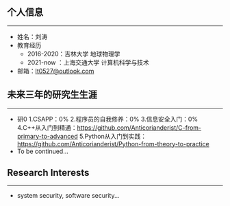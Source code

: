 ## 个人信息

*****

- 姓名：刘涛
- 教育经历
  - 2016-2020：吉林大学 地球物理学
  - 2021-now ：上海交通大学 计算机科学与技术
- 邮箱：lt0527@outlook.com

## 未来三年的研究生生涯

*****

- 研0
  1.CSAPP：0%
  2.程序员的自我修养：0%
  3.信息安全入门：0%
  4.C++从入门到精通：<https://github.com/Anticorianderist/C-from-primary-to-advanced>
  5.Python从入门到实践：<https://github.com/Anticorianderist/Python-from-theory-to-practice>
- To be continued...

## Research Interests

*****

- system security, software security...
